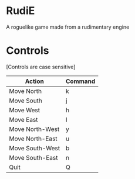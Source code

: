 # RudiE
A roguelike game made from a rudimentary engine

# Controls  
[Controls are case sensitive]

| Action | Command |
|---|---|
| Move North | k |
| Move South | j |
| Move West | h |
| Move East | l |
| Move North-West | y |
| Move North-East | u |
| Move South-West | b |
| Move South-East | n |
| Quit | Q |
